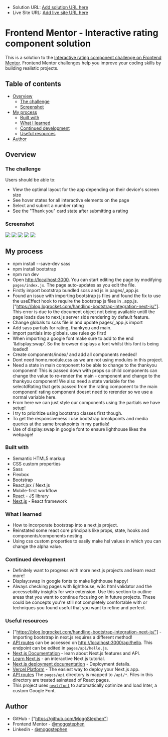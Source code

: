 - Solution URL: [Add solution URL here](https://your-solution-url.com)
- Live Site URL: [Add live site URL here](https://your-live-site-url.com)

# Frontend Mentor - Interactive rating component solution

This is a solution to the [Interactive rating component challenge on Frontend Mentor](https://www.frontendmentor.io/challenges/interactive-rating-component-koxpeBUmI). Frontend Mentor challenges help you improve your coding skills by building realistic projects. 

## Table of contents

- [Overview](#overview)
  - [The challenge](#the-challenge)
  - [Screenshot](#screenshot)
- [My process](#my-process)
  - [Built with](#built-with)
  - [What I learned](#what-i-learned)
  - [Continued development](#continued-development)
  - [Useful resources](#useful-resources)
- [Author](#author)

## Overview

### The challenge

Users should be able to:

- View the optimal layout for the app depending on their device's screen size
- See hover states for all interactive elements on the page
- Select and submit a number rating
- See the "Thank you" card state after submitting a rating

### Screenshot

![](./public/screenshots/desktop-rating.png)
![](./public/screenshots/desktop-rating-active.png)
![](./public/screenshots/mobile-rating.png)
![](./public/screenshots/desktop-thankyou.png)
![](./public/screenshots/mobile-thankyou.png)

## My process

- npm install --save-dev sass
- npm install bootstrap
- npm run dev
- Open [http://localhost:3000](http://localhost:3000). You can start editing the page by modifying `pages/index.js`. The page auto-updates as you edit the file.
- Firstly import bootstrap bundled scss and js in pages/_app.js
- Found an issue with importing bootstrap js files and found the fix to use the useEffect hook to require the bootstrap js files in _app.js. ["https://blog.logrocket.com/handling-bootstrap-integration-next-js/"]. This error is due to the document object not being available untill the page loads due to next.js server side rendering by default feature.
- Change globals to scss file in and update pages/_app.js import
- Add sass partials for rating, thankyou and main.
- import partials into globals. use rules go first!
- When importing a google font make sure to add to the end '&display:swap'. So the browser displays a font whilst this font is being loaded!
- Create components/index/ and add all components needed!
- Dont need home.module.css as we are not using modules in this project.
- Need a state in main component to be able to change to the thankyou component! This is passed down with props so child components can change the value to re-render the main - component and change to the thankyou component! We also need a state variable for the selectdRating that gets passed from the rating component to the main component!
rating component doesnt need to rerender so we use a normal variable here.
- From here we can just style our components using the partials we have setup!
- I try to prioritize using bootstrap classes first though.
- To get the responsiveness i use bootstrap breakpoints and media queries at the same breakpoints in my partials!
- Use of display:swap in google font to ensure lighthouse likes the webpage!

### Built with

- Semantic HTML5 markup
- CSS custom properties
- Sass
- Flexbox
- Bootstrap
- React.jsx / Next.js
- Mobile-first workflow
- [React](https://reactjs.org/) - JS library
- [Next.js](https://nextjs.org/) - React framework


### What I learned

- How to incorporate bootstrap into a next.js project.
- Reinstated some react core principals like props, state, hooks and components/components nesting.
- Using css custom properties to easily make hsl values in which you can change the alpha value.

### Continued development

- Definitely want to progress with more next.js projects and learn react more!
- Display:swap in google fonts to make lighthouse happy!
- Always checking pages with lighthouse, w3c html validator and the accessebility insights for web extension.
Use this section to outline areas that you want to continue focusing on in future projects. These could be concepts you're still not completely comfortable with or techniques you found useful that you want to refine and perfect.

### Useful resources

- ["https://blog.logrocket.com/handling-bootstrap-integration-next-js/"] - Importing bootstrap in next.js requires a different method!
- [API routes](https://nextjs.org/docs/api-routes/introduction) can be accessed on [http://localhost:3000/api/hello](http://localhost:3000/api/hello). This endpoint can be edited in `pages/api/hello.js`.
- [Next.js Documentation](https://nextjs.org/docs) - learn about Next.js features and API.
- [Learn Next.js](https://nextjs.org/learn) - an interactive Next.js tutorial.
- [Next.js deployment documentation](https://nextjs.org/docs/deployment) - Deployment details.
- [Vercel Platform](https://vercel.com/new?utm_medium=default-template&filter=next.js&utm_source=create-next-app&utm_campaign=create-next-app-readme) - The easiest way to deploy your Next.js app.
- [API routes](https://nextjs.org/docs/api-routes/introduction) The `pages/api` directory is mapped to `/api/*`. Files in this directory are treated asinstead of React pages.
- This project uses [`next/font`](https://nextjs.org/docs/basic-features/font-optimization) to automatically optimize and load Inter, a custom Google Font.

## Author

- GitHub - ["https://github.com/MoggStephen"]
- Frontend Mentor - [@moggstephen](https://www.frontendmentor.io/profile/MoggStephen)
- Linkedin - [@moggstephen]("https://www.linkedin.com/in/stephen-mogg-9467041bb/")